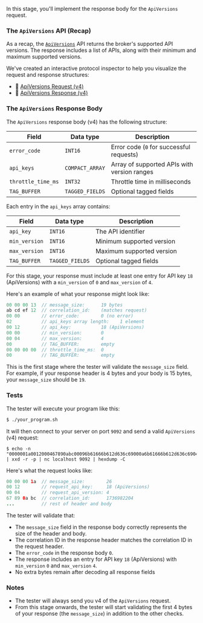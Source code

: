 In this stage, you'll implement the response body for the `ApiVersions` request.

### The `ApiVersions` API (Recap)

As a recap, the [`ApiVersions`](https://kafka.apache.org/protocol.html#The_Messages_ApiVersions) API returns the broker's supported API versions. The response includes a list of APIs, along with their minimum and maximum supported versions.

We've created an interactive protocol inspector to help you visualize the request and response structures:

- 🔎 [ApiVersions Request (v4)](https://binspec.org/kafka-api-versions-request-v4)
- 🔎 [ApiVersions Response (v4)](https://binspec.org/kafka-api-versions-Response-v4)


### The `ApiVersions` Response Body

The `ApiVersions` response body (v4) has the following structure:

| Field              | Data type      | Description                                    |
| ------------------ | -------------- | ---------------------------------------------- |
| `error_code`       | `INT16`        | Error code (`0` for successful requests)         |
| `api_keys`         | `COMPACT_ARRAY`| Array of supported APIs with version ranges    |
| `throttle_time_ms` | `INT32`        | Throttle time in milliseconds                  |
| `TAG_BUFFER`       | `TAGGED_FIELDS`| Optional tagged fields                         |

Each entry in the `api_keys` array contains:

| Field          | Data type       | Description                    |
| -------------- | --------------- | ------------------------------ |
| `api_key`      | `INT16`         | The API identifier             |
| `min_version`  | `INT16`         | Minimum supported version      |
| `max_version`  | `INT16`         | Maximum supported version      |
| `TAG_BUFFER`   | `TAGGED_FIELDS` | Optional tagged fields                  |

For this stage, your response must include at least one entry for API key `18` (ApiVersions) with a `min_version` of `0` and `max_version` of `4`.

Here's an example of what your response might look like:

```java
00 00 00 13  // message_size:      19 bytes
ab cd ef 12  // correlation_id:    (matches request)
00 00        // error_code:        0 (no error)
02           // api_keys array length:    1 element
00 12        // api_key:           18 (ApiVersions)
00 00        // min_version:       0
00 04        // max_version:       4
00           // TAG_BUFFER:        empty
00 00 00 00  // throttle_time_ms:  0
00           // TAG_BUFFER:        empty
```

This is the first stage where the tester will validate the `message_size` field. For example, if your response header is 4 bytes and your body is 15 bytes, your `message_size` should be `19`.

### Tests

The tester will execute your program like this:

```bash
$ ./your_program.sh
```

It will then connect to your server on port `9092` and send a valid `ApiVersions` (v4) request:

```
$ echo -n "0000001a0012000467890abc00096b61666b612d636c69000a6b61666b612d636c6904302e3100" | xxd -r -p | nc localhost 9092 | hexdump -C
```

Here's what the request looks like:

```java
00 00 00 1a  // message_size:        26
00 12        // request_api_key:     18 (ApiVersions)
00 04        // request_api_version: 4
67 89 0a bc  // correlation_id:      1736982204
...          // rest of header and body
```

The tester will validate that:

- The `message_size` field in the response body correctly represents the size of the header and body.
- The correlation ID in the response header matches the correlation ID in the request header.
- The `error_code` in the response body `0`.
- The response includes an entry for API key `18` (ApiVersions) with `min_version` `0` and `max_version` `4`.
- No extra bytes remain after decoding all response fields

### Notes

- The tester will always send you v4 of the `ApiVersions` request.
- From this stage onwards, the tester will start validating the first 4 bytes of your response (the `message_size`) in addition to the other checks.





